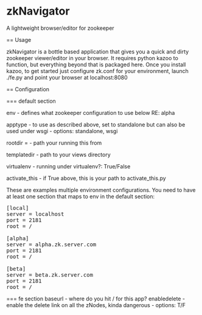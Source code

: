 zkNavigator
===========

A lightweight browser/editor for zookeeper

== Usage

zkNavigator is a bottle based application that gives you a quick and dirty zookeeper viewer/editor in your browser. It requires python kazoo to function, but everything beyond that is packaged here.  Once you install kazoo, to get started just configure zk.conf for your environment, launch ./fe.py and point your browser at localhost:8080

== Configuration

=== default section

env - defines what zookeeper configuration to use below RE: alpha

apptype - to use as described above, set to standalone but can also be used under wsgi - options: standalone, wsgi

rootdir = - path your running this from

templatedir - path to your views directory

virtualenv - running under virtualenv?: True/False

activate_this - if True above, this is your path to activate_this.py

These are examples multiple environment configurations. You need to have at least one section that maps to env in the default section:
<pre>
[local]
server = localhost
port = 2181
root = /

[alpha]
server = alpha.zk.server.com
port = 2181
root = /

[beta]
server = beta.zk.server.com
port = 2181
root = /
</pre>

=== fe section
baseurl - where do you hit / for this app?
enabledelete - enable the delete link on all the zNodes, kinda dangerous - options: T/F
